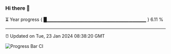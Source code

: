 ### Hi there 👋

⏳ Year progress { █▁▁▁▁▁▁▁▁▁▁▁▁▁▁▁▁▁▁▁▁▁▁▁▁▁▁▁▁▁ } 6.11 %

---

⏰ Updated on Tue, 23 Jan 2024 08:38:20 GMT

![Progress Bar CI](https://github.com/IshwaranRudhara/GIT-ACTION/workflows/Progress%20Bar%20CI/badge.svg)
